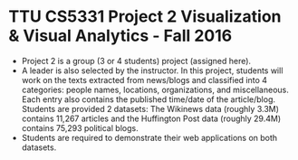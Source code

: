 # TTU CS5331 Project 2 Visualization & Visual Analytics - Fall 2016
- Project 2 is a group (3 or 4 students) project (assigned here). 
- A leader is also selected by the instructor. In this project, students will work on the texts extracted from news/blogs and classified into 4 categories: people names, locations, organizations, and miscellaneous. Each entry also contains the published time/date of the article/blog. Students are provided 2 datasets: The Wikinews data (roughly 3.3M) contains 11,267 articles and the Huffington Post data (roughly 29.4M) contains 75,293 political blogs. 
- Students are required to demonstrate their web applications on both datasets.
